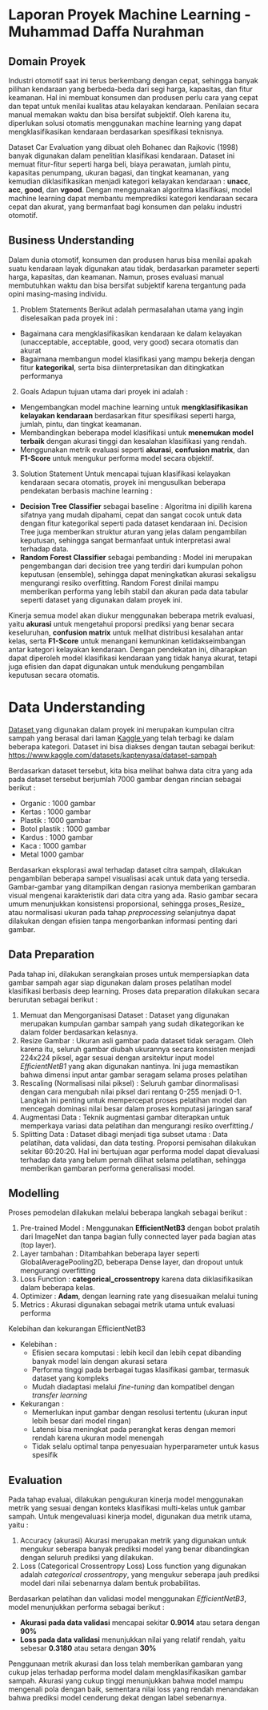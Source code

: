 # Laporan Proyek Machine Learning - Muhammad Daffa Nurahman

## Domain Proyek
Industri otomotif saat ini terus berkembang dengan cepat, sehingga banyak pilihan kendaraan yang berbeda-beda dari segi harga, kapasitas, dan fitur keamanan. Hal ini membuat konsumen dan produsen perlu cara yang cepat dan tepat untuk menilai kualitas atau kelayakan kendaraan. Penilaian secara manual memakan waktu dan bisa bersifat subjektif. Oleh karena itu, diperlukan solusi otomatis menggunakan machine learning yang dapat mengklasifikasikan kendaraan berdasarkan spesifikasi teknisnya.

Dataset Car Evaluation yang dibuat oleh Bohanec dan Rajkovic (1998) banyak digunakan dalam penelitian klasifikasi kendaraan. Dataset ini memuat fitur-fitur seperti harga beli, biaya perawatan, jumlah pintu, kapasitas penumpang, ukuran bagasi, dan tingkat keamanan, yang kemudian diklasifikasikan menjadi kategori kelayakan kendaraan : **unacc**, **acc**, **good**, dan **vgood**. Dengan menggunakan algoritma klasifikasi, model machine learning dapat membantu memprediksi kategori kendaraan secara cepat dan akurat, yang bermanfaat bagi konsumen dan pelaku industri otomotif.

## Business Understanding
Dalam dunia otomotif, konsumen dan produsen harus bisa menilai apakah suatu kendaraan layak digunakan atau tidak, berdasarkan parameter seperti harga, kapasitas, dan keamanan. Namun, proses evaluasi manual membutuhkan waktu dan bisa bersifat subjektif karena tergantung pada opini masing-masing individu.

1.  Problem Statements
Berikut adalah permasalahan utama yang ingin diselesaikan pada proyek ini : 
  -  Bagaimana cara mengklasifikasikan kendaraan ke dalam kelayakan (unacceptable, acceptable, good, very good) secara otomatis dan akurat
  -  Bagaimana membangun model klasifikasi yang mampu bekerja dengan fitur **kategorikal**, serta bisa diinterpretasikan dan ditingkatkan performanya

2.  Goals
   Adapun tujuan utama dari proyek ini adalah :
  -  Mengembangkan model machine learning untuk **mengklasifikasikan kelayakan kendaraan** berdasarkan fitur spesifikasi seperti harga, jumlah, pintu, dan tingkat keamanan.
  -  Membandingkan beberapa model klasifikasi untuk **menemukan model terbaik** dengan akurasi tinggi dan kesalahan klasifikasi yang rendah.
  -  Menggunakan metrik evaluasi seperti **akurasi**, **confusion matrix**, dan **F1-Score** untuk mengukur performa model secara objektif.

3.  Solution Statement
   Untuk mencapai tujuan klasifikasi kelayakan kendaraan secara otomatis, proyek ini mengusulkan beberapa pendekatan berbasis machine learning :
  -  **Decision Tree Classifier** sebagai baseline : Algoritma ini dipilih karena sifatnya yang mudah dipahami, cepat dan sangat cocok untuk data dengan fitur kategorikal seperti pada dataset kendaraan ini. Decision Tree juga memberikan struktur aturan yang jelas dalam pengambilan keputusan, sehingga sangat bermanfaat untuk interpretasi awal terhadap data.
  -  **Random Forest Classifier** sebagai pembanding : Model ini merupakan pengembangan dari decision tree yang terdiri dari kumpulan pohon keputusan (ensemble), sehingga dapat meningkatkan akurasi sekaligsu mengurangi resiko overfitting. Random Forest dinilai mampu memberikan performa yang lebih stabil dan akuran pada data tabular seperti dataset yang digunakan dalam proyek ini.

Kinerja semua model akan diukur menggunakan beberapa metrik evaluasi, yaitu **akurasi** untuk mengetahui proporsi prediksi yang benar secara keseluruhan, **confusion matrix** untuk melihat distribusi kesalahan antar kelas, serta **F1-Score** untuk menangani kemunkinan ketidakseimbangan antar kategori kelayakan kendaraan. Dengan pendekatan ini, diharapkan dapat diperoleh model klasifikasi kendaraan yang tidak hanya akurat, tetapi juga efisien dan dapat digunakan untuk mendukung pengambilan keputusan secara otomatis.

# Data Understanding
<a href="https://www.kaggle.com/datasets/kaptenyasa/dataset-sampah">Dataset </a> yang digunakan dalam proyek ini merupakan kumpulan citra sampah yang berasal dari laman <a href="https://www.kaggle.com/"> Kaggle </a> yang telah terbagi ke dalam beberapa kategori. Dataset ini bisa diakses dengan tautan sebagai berikut: https://www.kaggle.com/datasets/kaptenyasa/dataset-sampah

Berdasarkan dataset tersebut, kita bisa melihat bahwa data citra yang ada pada dataset tersebut berjumlah 7000 gambar dengan rincian sebagai berikut :

- Organic : 1000 gambar
- Kertas : 1000 gambar
- Plastik : 1000 gambar
- Botol plastik : 1000 gambar
- Kardus : 1000 gambar
- Kaca : 1000 gambar
- Metal 1000 gambar

Berdasarkan eksplorasi awal terhadap dataset citra sampah, dilakukan pengambilan beberapa sampel visualisasi acak untuk data yang tersedia. Gambar-gambar yang ditampilkan dengan rasionya memberikan gambaran visual mengenai karakteristik dari data citra yang ada. Rasio gambar secara umum menunjukkan konsistensi proporsional, sehingga proses_Resize_ atau normalisasi ukuran pada tahap _preprocessing_ selanjutnya dapat dilakukan dengan efisien tanpa mengorbankan informasi penting dari gambar.

## Data Preparation
Pada tahap ini, dilakukan serangkaian proses untuk mempersiapkan data gambar sampah agar siap digunakan dalam proses pelatihan model klasifikasi berbasis deep learning. Proses data preparation dilakukan secara berurutan sebagai berikut :

1.  Memuat dan Mengorganisasi Dataset : Dataset yang digunakan merupakan kumpulan gambar sampah yang sudah dikategorikan ke dalam folder berdasarkan kelasnya.
2.  Resize Gambar : Ukuran asli gambar pada dataset tidak seragam. Oleh karena itu, seluruh gambar diubah ukurannya secara konsisten menjadi 224x224 piksel, agar sesuai dengan arsitektur input model _EfficientNetB1_ yang akan digunakan nantinya. Ini juga memastikan bahwa dimensi input antar gambar seragam selama proses pelatihan
3.  Rescaling (Normalisasi nilai piksel) : Seluruh gambar dinormalisasi dengan cara mengubah nilai piksel dari rentang 0-255 menjadi 0-1. Langkah ini penting untuk mempercepat proses pelatihan model dan mencegah dominasi nilai besar dalam proses komputasi jaringan saraf
4.  Augmentasi Data : Teknik augmentasi gambar diterapkan untuk memperkaya variasi data pelatihan dan mengurangi resiko overfitting./
5.  Splitting Data : Dataset dibagi menjadi tiga subset utama : Data pelatihan, data validasi, dan data testing. Proporsi pemisahan dilakukan sekitar 60:20:20. Hal ini bertujuan agar performa model dapat dievaluasi terhadap data yang belum pernah dilihat selama pelatihan, sehingga memberikan gambaran performa generalisasi model.

## Modelling
Proses pemodelan dilakukan melalui beberapa langkah sebagai berikut : 
1.  Pre-trained Model : Menggunakan **EfficientNetB3** dengan bobot pralatih dari ImageNet dan tanpa bagian fully connected layer pada bagian atas (top layer).
2.  Layer tambahan : Ditambahkan beberapa layer seperti GlobalAveragePooling2D, beberapa Dense layer, dan dropout untuk mengurangi overfitting
3.  Loss Function : **categorical_crossentropy** karena data diklasifikasikan dalam beberapa kelas.
4.  Optimizer : **Adam**, dengan learning rate yang disesuaikan melalui tuning
5.  Metrics : Akurasi digunakan sebagai metrik utama untuk evaluasi performa

Kelebihan dan kekurangan EfficientNetB3
-  Kelebihan :
    -  Efisien secara komputasi : lebih kecil dan lebih cepat dibanding banyak model lain dengan akurasi setara
    -  Performa tinggi pada berbagai tugas klasifikasi gambar, termasuk dataset yang kompleks
    -  Mudah diadaptasi melalui _fine-tuning_ dan kompatibel dengan _transfer learning_
-  Kekurangan :
    -  Memerlukan input gambar dengan resolusi tertentu (ukuran input lebih besar dari model ringan)
    -  Latensi bisa meningkat pada perangkat keras dengan memori rendah karena ukuran model menengah
    -  Tidak selalu optimal tanpa penyesuaian hyperparameter untuk kasus spesifik  
   
## Evaluation
Pada tahap evaluai, dilakukan pengukuran kinerja model menggunakan metrik yang sesuai dengan konteks klasifikasi multi-kelas untuk gambar sampah. Untuk mengevaluasi kinerja model, digunakan dua metrik utama, yaitu :
1.  Accuracy (akurasi)
   Akurasi merupakan metrik yang digunakan untuk mengukur seberapa banyak prediksi model yang benar dibandingkan dengan seluruh prediksi yang dilakukan.
2.  Loss (Categorical Crossentropy Loss)
   Loss function yang digunakan adalah _categorical crossentropy_, yang mengukur seberapa jauh prediksi model dari nilai sebenarnya dalam bentuk probabilitas.

Berdasarkan pelatihan dan validasi model menggunakan _EfficientNetB3_, model menunjukkan performa sebagai berikut : 
-  **Akurasi pada data validasi** mencapai sekitar **0.9014** atau setara dengan **90%**
-  **Loss pada data validasi** menunjukkan nilai yang relatif rendah, yaitu sebesar **0.3180** atau setara dengan **30%**

Penggunaan metrik akurasi dan loss telah memberikan gambaran yang cukup jelas terhadap performa model dalam mengklasifikasikan gambar sampah. Akurasi yang cukup tinggi menunjukkan bahwa model mampu mengenali pola dengan baik, sementara nilai loss yang rendah menandakan bahwa prediksi model cenderung dekat dengan label sebenarnya.
